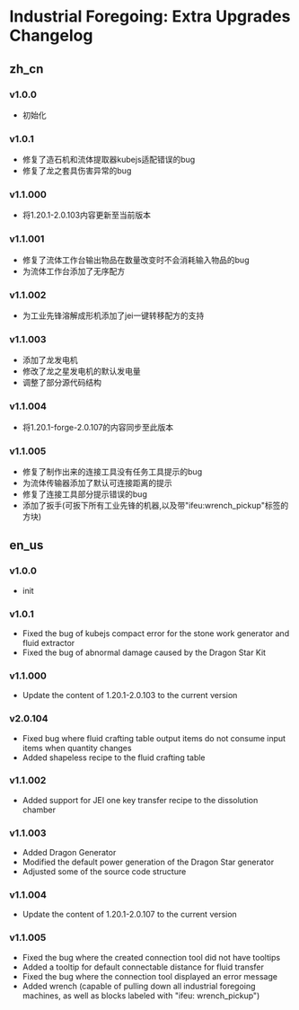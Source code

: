 # Industrial Foregoing: Extra Upgrades Changelog

## zh_cn
### v1.0.0
- 初始化

### v1.0.1
- 修复了造石机和流体提取器kubejs适配错误的bug
- 修复了龙之套具伤害异常的bug

### v1.1.000
- 将1.20.1-2.0.103内容更新至当前版本

### v1.1.001
- 修复了流体工作台输出物品在数量改变时不会消耗输入物品的bug
- 为流体工作台添加了无序配方

### v1.1.002
- 为工业先锋溶解成形机添加了jei一键转移配方的支持

### v1.1.003
- 添加了龙发电机
- 修改了龙之星发电机的默认发电量
- 调整了部分源代码结构

### v1.1.004
- 将1.20.1-forge-2.0.107的内容同步至此版本

### v1.1.005
- 修复了制作出来的连接工具没有任务工具提示的bug
- 为流体传输器添加了默认可连接距离的提示
- 修复了连接工具部分提示错误的bug
- 添加了扳手(可扳下所有工业先锋的机器,以及带"ifeu:wrench_pickup"标签的方块)

## en_us
### v1.0.0
- init

### v1.0.1
- Fixed the bug of kubejs compact error for the stone work generator and fluid extractor
- Fixed the bug of abnormal damage caused by the Dragon Star Kit

### v1.1.000
- Update the content of 1.20.1-2.0.103 to the current version

### v2.0.104
- Fixed bug where fluid crafting table output items do not consume input items when quantity changes
- Added shapeless recipe to the fluid crafting table

### v1.1.002
- Added support for JEI one key transfer recipe to the dissolution chamber

### v1.1.003
- Added Dragon Generator
- Modified the default power generation of the Dragon Star generator
- Adjusted some of the source code structure

### v1.1.004
- Update the content of 1.20.1-2.0.107 to the current version

### v1.1.005
- Fixed the bug where the created connection tool did not have tooltips
- Added a tooltip for default connectable distance for fluid transfer
- Fixed the bug where the connection tool displayed an error message
- Added wrench (capable of pulling down all industrial foregoing machines, as well as blocks labeled with "ifeu: wrench_pickup")